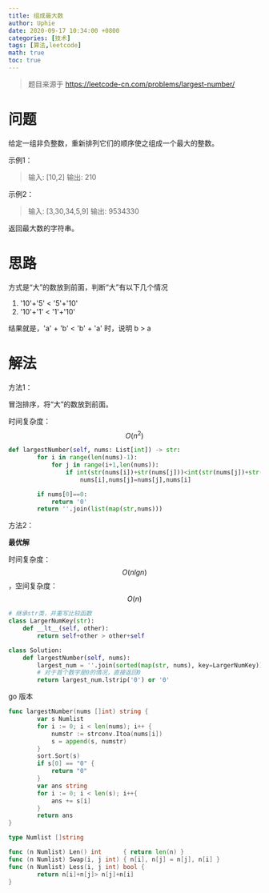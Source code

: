 ```yaml
---
title: 组成最大数
author: Uphie
date: 2020-09-17 10:34:00 +0800
categories: [技术]
tags: [算法,leetcode]
math: true
toc: true
---
```


> 题目来源于 https://leetcode-cn.com/problems/largest-number/

# 问题

给定一组非负整数，重新排列它们的顺序使之组成一个最大的整数。

示例1：
>输入: [10,2]
输出: 210

示例2：
>输入: [3,30,34,5,9]
输出: 9534330

返回最大数的字符串。


# 思路

方式是“大”的数放到前面，判断“大”有以下几个情况
1. '10'+'5' < '5'+'10'
2. '10'+'1' < '1'+'10'

结果就是，'a' + 'b' < 'b' + 'a' 时，说明 b > a


# 解法


方法1：

冒泡排序，将“大”的数放到前面。

时间复杂度：$$O({n^2})$$

```python
def largestNumber(self, nums: List[int]) -> str:
        for i in range(len(nums)-1):
            for j in range(i+1,len(nums)):
                if int(str(nums[i])+str(nums[j]))<int(str(nums[j])+str(nums[i])) :
                    nums[i],nums[j]=nums[j],nums[i]

        if nums[0]==0:
            return '0'
        return ''.join(list(map(str,nums)))
```

方法2：

**最优解**

时间复杂度：$$O(nlgn)$$，空间复杂度：$$O(n)$$
```python
# 继承str类，并重写比较函数
class LargerNumKey(str):
    def __lt__(self, other):
        return self+other > other+self

class Solution:
    def largestNumber(self, nums):
        largest_num = ''.join(sorted(map(str, nums), key=LargerNumKey))
        # 对于首个数字是0的情况，直接返回0
        return largest_num.lstrip('0') or '0'
```


go 版本

```go
func largestNumber(nums []int) string {
        var s Numlist
        for i := 0; i < len(nums); i++ {
            numstr := strconv.Itoa(nums[i])
            s = append(s, numstr)
        }
        sort.Sort(s)
        if s[0] == "0" {
            return "0"
        }
        var ans string
        for i := 0; i < len(s); i++{
            ans += s[i]
        }
        return ans
}

type Numlist []string

func (n Numlist) Len() int      { return len(n) }
func (n Numlist) Swap(i, j int) { n[i], n[j] = n[j], n[i] }
func (n Numlist) Less(i, j int) bool {
        return n[i]+n[j]> n[j]+n[i]
}
```
